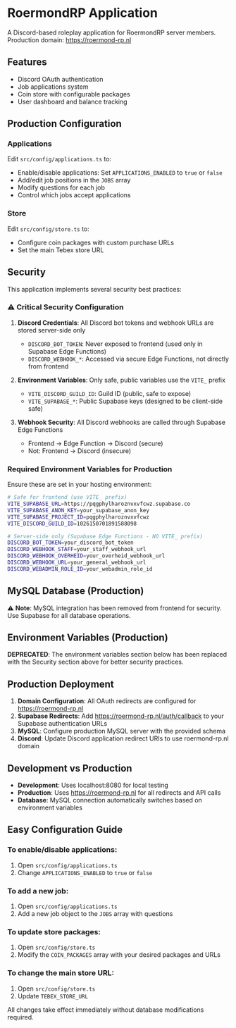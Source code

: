 # RoermondRP Application

A Discord-based roleplay application for RoermondRP server members.
Production domain: https://roermond-rp.nl

## Features

- Discord OAuth authentication
- Job applications system  
- Coin store with configurable packages
- User dashboard and balance tracking

## Production Configuration

### Applications

Edit `src/config/applications.ts` to:
- Enable/disable applications: Set `APPLICATIONS_ENABLED` to `true` or `false`
- Add/edit job positions in the `JOBS` array
- Modify questions for each job
- Control which jobs accept applications

### Store

Edit `src/config/store.ts` to:
- Configure coin packages with custom purchase URLs
- Set the main Tebex store URL

## Security

This application implements several security best practices:

### ⚠️ Critical Security Configuration

1. **Discord Credentials**: All Discord bot tokens and webhook URLs are stored server-side only
   - `DISCORD_BOT_TOKEN`: Never exposed to frontend (used only in Supabase Edge Functions)
   - `DISCORD_WEBHOOK_*`: Accessed via secure Edge Functions, not directly from frontend

2. **Environment Variables**: Only safe, public variables use the `VITE_` prefix
   - `VITE_DISCORD_GUILD_ID`: Guild ID (public, safe to expose)
   - `VITE_SUPABASE_*`: Public Supabase keys (designed to be client-side safe)

3. **Webhook Security**: All Discord webhooks are called through Supabase Edge Functions
   - Frontend → Edge Function → Discord (secure)
   - Not: Frontend → Discord (insecure)

### Required Environment Variables for Production

Ensure these are set in your hosting environment:

```bash
# Safe for frontend (use VITE_ prefix)
VITE_SUPABASE_URL=https://pqgphylharoznvxvfcwz.supabase.co
VITE_SUPABASE_ANON_KEY=your_supabase_anon_key
VITE_SUPABASE_PROJECT_ID=pqgphylharoznvxvfcwz
VITE_DISCORD_GUILD_ID=1026150701891588098

# Server-side only (Supabase Edge Functions - NO VITE_ prefix)
DISCORD_BOT_TOKEN=your_discord_bot_token
DISCORD_WEBHOOK_STAFF=your_staff_webhook_url
DISCORD_WEBHOOK_OVERHEID=your_overheid_webhook_url
DISCORD_WEBHOOK_URL=your_general_webhook_url
DISCORD_WEBADMIN_ROLE_ID=your_webadmin_role_id
```

## MySQL Database (Production)

⚠️ **Note**: MySQL integration has been removed from frontend for security. Use Supabase for all database operations.

## Environment Variables (Production)

**DEPRECATED**: The environment variables section below has been replaced with the Security section above for better security practices.

## Production Deployment

1. **Domain Configuration**: All OAuth redirects are configured for https://roermond-rp.nl
2. **Supabase Redirects**: Add https://roermond-rp.nl/auth/callback to your Supabase authentication URLs
3. **MySQL**: Configure production MySQL server with the provided schema
4. **Discord**: Update Discord application redirect URIs to use roermond-rp.nl domain

## Development vs Production

- **Development**: Uses localhost:8080 for local testing
- **Production**: Uses https://roermond-rp.nl for all redirects and API calls
- **Database**: MySQL connection automatically switches based on environment variables

## Easy Configuration Guide

### To enable/disable applications:
1. Open `src/config/applications.ts`
2. Change `APPLICATIONS_ENABLED` to `true` or `false`

### To add a new job:
1. Open `src/config/applications.ts`
2. Add a new job object to the `JOBS` array with questions

### To update store packages:
1. Open `src/config/store.ts`
2. Modify the `COIN_PACKAGES` array with your desired packages and URLs

### To change the main store URL:
1. Open `src/config/store.ts`  
2. Update `TEBEX_STORE_URL`

All changes take effect immediately without database modifications required.
